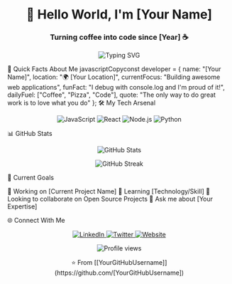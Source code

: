 <h1 align="center">👋 Hello World, I'm [Your Name]</h1>
<h3 align="center">Turning coffee into code since [Year] ☕</h3>
<p align="center">
  <img src="https://readme-typing-svg.herokuapp.com?font=Fira+Code&pause=1000&color=2196F3&center=true&vCenter=true&width=435&lines=Full+Stack+Developer;Open+Source+Enthusiast;Always+Learning+New+Things" alt="Typing SVG" />
</p>

🚀 Quick Facts About Me
javascriptCopyconst developer = {
    name: "[Your Name]",
    location: "🌍 [Your Location]",
    currentFocus: "Building awesome web applications",
    funFact: "I debug with console.log and I'm proud of it!",
    dailyFuel: ["Coffee", "Pizza", "Code"],
    quote: "The only way to do great work is to love what you do"
};
🛠️ My Tech Arsenal
<p align="center">
  <img src="https://img.shields.io/badge/JavaScript-F7DF1E?style=for-the-badge&logo=javascript&logoColor=black" alt="JavaScript" />
  <img src="https://img.shields.io/badge/React-20232A?style=for-the-badge&logo=react&logoColor=61DAFB" alt="React" />
  <img src="https://img.shields.io/badge/Node.js-339933?style=for-the-badge&logo=nodedotjs&logoColor=white" alt="Node.js" />
  <img src="https://img.shields.io/badge/Python-3776AB?style=for-the-badge&logo=python&logoColor=white" alt="Python" />
  <!-- Add or remove technologies as needed -->
</p>
📊 GitHub Stats
<p align="center">
  <img src="https://github-readme-stats.vercel.app/api?username=[YourGitHubUsername]&show_icons=true&theme=radical" alt="GitHub Stats" />
</p>
<p align="center">
  <img src="https://github-readme-streak-stats.herokuapp.com/?user=[YourGitHubUsername]&theme=radical" alt="GitHub Streak" />
</p>
🎯 Current Goals

🔭 Working on [Current Project Name]
🌱 Learning [Technology/Skill]
👯 Looking to collaborate on Open Source Projects
💬 Ask me about [Your Expertise]

🌐 Connect With Me
<p align="center">
  <a href="https://linkedin.com/in/[YourProfile]">
    <img src="https://img.shields.io/badge/LinkedIn-0077B5?style=for-the-badge&logo=linkedin&logoColor=white" alt="LinkedIn" />
  </a>
  <a href="https://twitter.com/[YourHandle]">
    <img src="https://img.shields.io/badge/Twitter-1DA1F2?style=for-the-badge&logo=twitter&logoColor=white" alt="Twitter" />
  </a>
  <a href="https://[YourWebsite].com">
    <img src="https://img.shields.io/badge/Website-FF7139?style=for-the-badge&logo=Firefox-Browser&logoColor=white" alt="Website" />
  </a>
</p>

<p align="center">
  <img src="https://komarev.com/ghpvc/?username=[YourGitHubUsername]&label=Profile%20views&color=0e75b6&style=flat" alt="Profile views" />
</p>
<p align="center">⭐️ From [[YourGitHubUsername]](https://github.com/[YourGitHubUsername])</p>
